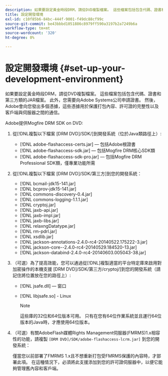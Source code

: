 ```yaml
---
description: 如果要設定黃金時段DRM，請從DVD複製檔案。 這些檔案包括包含代碼、證書和第三方類的JAR檔案。 此外，您需要向Adobe Systems公司申請證書。 然後，Adobe會向您發出多個憑據，這些憑據用於保護打包內容、許可證的完整性以及客戶端與伺服器之間的通信。
title: 設定開發環境
exl-id: c10f85b6-84bc-444f-9001-f49dc88cf99c
source-git-commit: be43bbbd1051886c8979ff590a3197b2a7249b6a
workflow-type: tm+mt
source-wordcount: '320'
ht-degree: 0%

---
```


# 設定開發環境 {#set-up-your-development-environment}

如果要設定黃金時段DRM，請從DVD複製檔案。 這些檔案包括包含代碼、證書和第三方類的JAR檔案。 此外，您需要向Adobe Systems公司申請證書。 然後，Adobe會向您發出多個憑據，這些憑據用於保護打包內容、許可證的完整性以及客戶端與伺服器之間的通信。

Adobe提供Mogfire DRM SDK on DVD:

1. 從[!DNL複製以下檔案 [DRM DVD]/SDK/]到開發系統（位於Java類路徑上）:

   * [!DNL adobe-flashaccess-certs.jar]  — 包括Adobe根證書
   * [!DNL adobe-flashaccess-sdk.jar]  — 包括Mogfire DRM核心SDK類
   * [!DNL adobe-flashaccess-sdk-pro.jar]  — 包括Mogfire DRM Professional SDK類，僅專業功能所需

1. 從[!DNL複製以下檔案 [DRM DVD]/SDK/第三方]到您的開發系統：

   * [!DNL bcmail-jdk15-141.jar]
   * [!DNL bcprov-jdk15-141.jar]
   * [!DNL commons-discovery-0.4.jar]
   * [!DNL commons-logging-1.1.1.jar]
   * [!DNL cryptoj.jar]
   * [!DNL jaxb-api.jar]
   * [!DNL jaxb-impl.jar]
   * [!DNL jaxb-libs.jar]
   * [!DNL relaxngDatatype.jar]
   * [!DNL rm-pdrl.jar]
   * [!DNL xsdlib.jar]
   * [!DNL jackson-annotations-2.4.0-rc4-20140522.175222-3.jar]
   * [!DNL jackson-core--2.4.0-rc4-20140529.184520-13.jar]
   * [!DNL jackson-databind-2.4.0-rc4-20140603.005043-38.jar]

1. （可選）為了提高效能，您可以通過從[!DNL]複製適當的平台特定庫來啟用對加密操作的本機支援 [DRM DVD]/SDK/第三方/cryptoj/]到您的開發系統（請記住將位置放在您的路徑上）:

   * [!DNL jsafe.dll]  — 窗口
   * [!DNL libjsafe.so] - Linux

      >[!NOTE]
      >
      >這些庫的32位和64位版本可用。 只有在您有64位作業系統並且運行64位版本的Java時，才應使用64位版本。

1. （可選）有關AdobeFlash媒體Rights Management伺服器(FMRMS)1.x相容性的功能，請複製 `[DRM DVD]/SDK/adobe-flashaccess-lcrm.jar]` 到您的開發系統：

   僅當您以前部署了FMRMS 1.x且不想重新打包受FMRMS保護的內容時，才部署此項。 在這種情況下，必須將此支援添加到您的許可證伺服器中，以便它能夠管理舊內容和客戶端。
